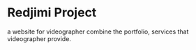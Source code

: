 # Redjimi Project

a website for videographer combine the portfolio, services that videographer provide. 
